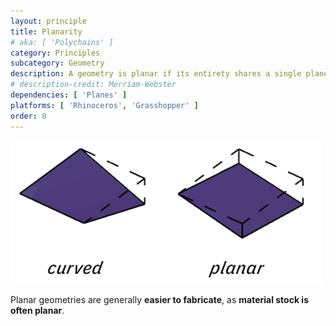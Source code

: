 ```yaml
---
layout: principle
title: Planarity
# aka: [ 'Polychains' ]
category: Principles
subcategory: Geometry
description: A geometry is planar if its entirety shares a single plane in space.
# description-credit: Merriam-Webster
dependencies: [ 'Planes' ]
platforms: [ 'Rhinoceros', 'Grasshopper' ]
order: 0
---
```

![Two quad shaped surfaces, one curved and one planar](./images/Planarization.png)

Planar geometries are generally **easier to fabricate**, as **material stock is often planar**.








